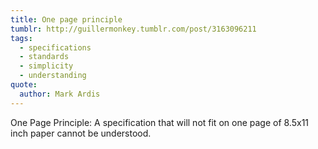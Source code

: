 ```yaml
---
title: One page principle
tumblr: http://guillermonkey.tumblr.com/post/3163096211
tags:
  - specifications
  - standards
  - simplicity
  - understanding
quote:
  author: Mark Ardis
---
```


One Page Principle: A specification that will not fit on one page of 8.5x11 inch paper cannot be understood.
